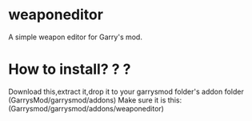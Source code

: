 # weaponeditor
 A simple weapon editor for Garry's mod.

# How to install? ? ?

 Download this,extract it,drop it to your garrysmod folder's addon folder
 (GarrysMod/garrysmod/addons)
 Make sure it is this:(Garrysmod/garrysmod/addons/weaponeditor)
